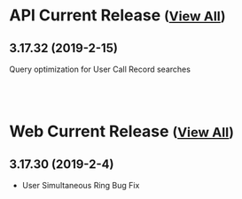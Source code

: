 
# API Current Release <small>([View All](/API.md))</small>
## 3.17.32 (2019-2-15)
Query optimization for User Call Record searches

<br><br>
# Web Current Release <small>([View All](/Web.md))</small>
## 3.17.30 (2019-2-4)
- User Simultaneous Ring Bug Fix

  